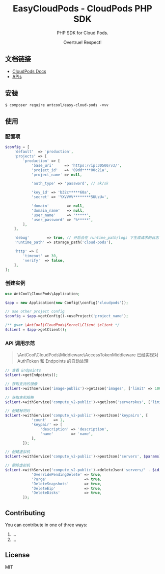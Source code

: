 <h1 align="center"> EasyCloudPods - CloudPods PHP SDK </h1>

<p align="center"> PHP SDK for Cloud Pods.</p>
<p align="center">Overtrue! Respect!</p>

## 文档链接

- [CloudPods Docs](https://www.cloudpods.org/zh/docs/)
- [APIs](https://www.cloudpods.org/zh/docs/swagger/?&apiIdx=0#section/Authentication)

## 安装

```shell
$ composer require antcool/easy-cloud-pods -vvv
```

## 使用

### 配置项

```php
$config = [
    'default'  => 'production',
    'projects' => [
        'production' => [
            'base_uri'     => 'https://ip:30500/v3/',
            'project_id'   => '09dd****00c21a',
            'project_name' => null,

            'auth_type' => 'password', // ak/sk

            'key_id' => 'b32c*****60a',
            'secret' => 'YXVVVV********5UUzU=',

            'domain'        => null,
            'domain_name'   => null,
            'user_name'     => '*****',
            'user_password' => '%*****',
        ],
    ],

    'debug'        => true, // 开启会在 runtime_path/logs 下生成请求的日志
    'runtime_path' => storage_path('cloud-pods'),

    'http' => [
        'timeout' => 30,
        'verify'  => false,
    ],
];
```

### 创建实例

```php
use AntCool\CloudPods\Application;

$app = new Application(new Config(\config('cloudpods'));

// use other project config
$config = $app->getConfig()->useProject('project_name');

/** @var \AntCool\CloudPods\Kernel\Client $client */
$client = $app->getClient();
```

### API 调用示范

> \AntCool\CloudPods\Middleware\AccessTokenMiddleware 已经实现对 AuthToken 和 Endpoints 的自动处理

```php
// 查看 Endpoints
$client->getEndpoints();

// 获取支持的镜像
$client->withService('image-public')->getJson('images', ['limit' => 1000, 'details' => true])

// 获取主机规格
$client->withService('compute_v2-public')->getJson('serverskus', ['limit' => 1000, 'details' => true]);

// 创建秘钥对 
$client->withService('compute_v2-public')->postJson('keypairs', [
            'count'   => 1,
            'keypair' => [
                'description' => 'description',
                'name'        => 'name',
            ],
        ]);

// 创建虚拟机
$client->withService('compute_v2-public')->postJson('servers', $params);

// 删除虚拟机
$client->withService('compute_v2-public')->deleteJson('servers/' . $id, [
            'OverridePendingDelete' => true,
            'Purge'                 => true,
            'DeleteSnapshots'       => true,
            'DeleteEip'             => true,
            'DeleteDisks'           => true,
        ]);
```

## Contributing
You can contribute in one of three ways:
1. ...
2. ...

## License

MIT
